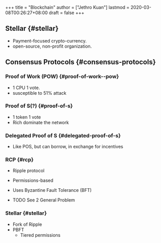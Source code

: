 +++
title = "Blockchain"
author = ["Jethro Kuan"]
lastmod = 2020-03-08T00:26:27+08:00
draft = false
+++

## Stellar {#stellar}

-   Payment-focused crypto-currency.
-   open-source, non-profit organization.


## Consensus Protocols {#consensus-protocols}


### Proof of Work (POW) {#proof-of-work--pow}

-   1 CPU 1 vote.
-   susceptible to 51% attack


### Proof of S(?) {#proof-of-s}

-   1 token 1 vote
-   Rich dominate the network


### Delegated Proof of S {#delegated-proof-of-s}

-   Like POS, but can borrow, in exchange for incentives


### RCP {#rcp}

-   Ripple protocol
-   Permissions-based
-   Uses Byzantine Fault Tolerance (BFT)

-   <span class="org-todo todo TODO">TODO</span>  See 2 General Problem


### Stellar {#stellar}

-   Fork of Ripple
-   PBFT
    -   Tiered permissions
